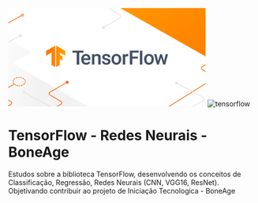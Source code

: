 <img src="/img/1692018415350.png" width="400">
<img src="https://www.vectorlogo.zone/logos/tensorflow/tensorflow-icon.svg" alt="tensorflow" width="40" height="40"/>


# TensorFlow - Redes Neurais - BoneAge
Estudos sobre a biblioteca TensorFlow, desenvolvendo os conceitos de Classificação, Regressão, Redes Neurais (CNN, VGG16, ResNet). Objetivando contribuir ao projeto de Iniciação Tecnologica - BoneAge
